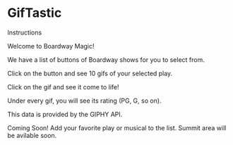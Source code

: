 # GifTastic
Instructions



Welcome to Boardway Magic!

We have a list of buttons of Boardway shows for you to select from.

Click on the button and see 10 gifs of your selected play.

Click on the gif and see it come to life!

Under every gif, you will see its rating (PG, G, so on).


This data is provided by the GIPHY API.

Coming Soon!
Add your favorite play or musical to the list.
Summit area will be avilable soon.
